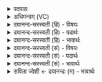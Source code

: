 <details><summary>पदपाठः</summary>

आ॒जुह्वा॑न॒ इत्या॒ऽजुह्वा॑नः। ईड्यः॑। वन्द्यः॑। च॒। आ। या॒हि॒। अ॒ग्ने॒। वसु॑भि॒रिति॒ वसु॑ऽभिः। स॒जोषा॒ इति॑ स॒ऽजोषाः॑। त्वम्। दे॒वाना॑म्। अ॒सि॒। य॒ह्व॒। होता॑। सः। ए॒ना॒न्। य॒क्षि॒। इ॒षि॒तः। यजी॑यान्। २८।
</details>

<details><summary>अधिमन्त्रम् (VC)</summary>

- अग्निर्देवता
- भार्गवो जमदग्निर्ऋषिः
- स्वराड्बृहती
- मध्यमः
</details>

<details><summary>दयानन्द-सरस्वती (हि) - विषयः</summary>

फिर उसी विषय को अगले मन्त्र में कहा है ॥
</details>

<details><summary>दयानन्द-सरस्वती (हि) - पदार्थः</summary>

पदार्थान्वयभाषाः -  हे (यह्व) बड़े उत्तम गुणों से युक्त (अग्ने) अग्नि के तुल्य पवित्र विद्वन् ! जो (त्वम्) आप (देवानाम्) विद्वानों के बीच (होता) दानशील (यजीयान्) अति समागम करने हारे (असि) हैं, (इषितः) प्रेरणा किये हुए (एनान्) इन विद्वानों का (यक्षि) सङ्ग कीजिए (सः) सो आप (वसुभिः) निवास के हेतु विद्वानों के साथ (सजोषाः) समान प्रीति निबाहनेवाले (आजुह्वानः) अच्छे प्रकार स्पर्द्धा ईर्ष्या करते हुए (ईड्यः) प्रशंसा (च) तथा (वन्द्यः) नमस्कार के योग्य इन विद्वानों के निकट (आ) (याहि) आया कीजिए ॥२८ ॥
</details>

<details><summary>दयानन्द-सरस्वती (हि) - भावार्थः</summary>

भावार्थभाषाः -  जो मनुष्य पवित्रात्मा प्रशंसित विद्वानों के सङ्ग से आप पवित्रात्मा होवें, तो वे धर्मात्मा हुए सर्वत्र सत्कार को प्राप्त होवें ॥२८ ॥
</details>

<details><summary>दयानन्द-सरस्वती (सं) - विषयः</summary>

पुनस्तमेव विषयमाह ॥
</details>

<details><summary>दयानन्द-सरस्वती (सं) - पदार्थः</summary>

पदार्थान्वयभाषाः -  हे यह्वाग्ने ! यस्त्वं देवानां होता यजीयानसि। इषितः सन्नेनान् यक्षि, स त्वं वसुभिः सह सजोषा आजुह्वान ईड्यो वन्द्यश्चैतानायाहि ॥२८ ॥
</details>

<details><summary>दयानन्द-सरस्वती (सं) - भावार्थः</summary>

भावार्थभाषाः -  यदि मनुष्याः पवित्रात्मनां प्रशसितानां विदुषां सङ्गेन स्वयं पवित्रात्मानो भवेयुस्ते धर्मात्मानः सन्तः सर्वत्र सत्कृताः स्युः ॥२८ ॥
</details>

<details><summary>सविता जोशी ← दयानन्दः (म) - भावार्थः</summary>

भावार्थभाषाः -  जी माणसे पवित्र व प्रशंसित विद्वानांच्या संगतीत राहून पवित्र बनतात त्यांचा धर्मात्मा म्हणून सर्वत्र सत्कार होतो.
</details>